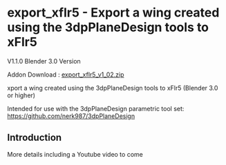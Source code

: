 # export_xflr5 - Export a wing created using the 3dpPlaneDesign tools to xFlr5
   
V1.1.0 Blender 3.0 Version

Addon Download : [export_xflr5_v1_02.zip](https://github.com/nerk987/export_xflr/releases/download/v1.2.0/export_xflr5_v1_02.zip) 

xport a wing created using the 3dpPlaneDesign tools to xFlr5 (Blender 3.0 or higher)

Intended for use with the 3dpPlaneDesign parametric tool set: https://github.com/nerk987/3dpPlaneDesign



## Introduction
More details including a Youtube video to come








 